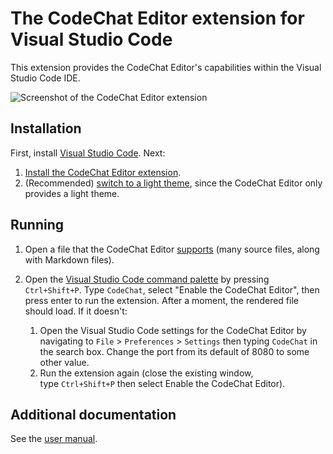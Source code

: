 The CodeChat Editor extension for Visual Studio Code
====================================================

This extension provides the CodeChat Editor's capabilities within the Visual
Studio Code IDE.

![Screenshot of the CodeChat Editor
extension](https://github.com/bjones1/CodeChat_Editor/blob/main/extensions/VSCode/screenshot.png?raw=true)

Installation
------------

First, install [Visual Studio Code](https://code.visualstudio.com/). Next:

1.  [Install the CodeChat Editor
    extension](https://marketplace.visualstudio.com/items?itemName=CodeChat.codechat-editor-client).
2.  (Recommended) [switch to a light
    theme](https://code.visualstudio.com/docs/getstarted/themes), since the
    CodeChat Editor only provides a light theme.

Running
-------

1.  Open a file that the CodeChat Editor
    [supports](https://github.com/bjones1/CodeChat_Editor/blob/main/README.md#supported-languages)
    (many source files, along with Markdown files).

2.  Open the [Visual Studio Code command
    palette](https://code.visualstudio.com/docs/getstarted/userinterface#_command-palette)
    by pressing `Ctrl+Shift+P`. Type `CodeChat`, select "Enable the CodeChat
    Editor", then press enter to run the extension. After a moment, the rendered
    file should load. If it doesn't:

    1.  Open the Visual Studio Code settings for the CodeChat Editor by
        navigating to `File` > `Preferences` > `Settings` then typing `CodeChat`
        in the search box. Change the port from its default of 8080 to some
        other value.
    2.  Run the extension again (close the existing window, type `Ctrl+Shift+P`
        then select Enable the CodeChat Editor).

Additional documentation
------------------------

See the [user
manual](https://github.com/bjones1/CodeChat_Editor/blob/main/README.md).